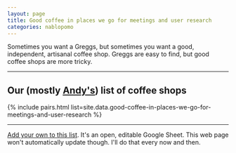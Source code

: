 ```yaml
---
layout: page
title: Good coffee in places we go for meetings and user research
categories: nablopomo
---
```


<p class="lede">Sometimes you want a Greggs, but sometimes you want a good, independent, artisanal coffee shop. Greggs are easy to find, but good coffee shops are more tricky.</p>

***

## Our (mostly [Andy's](https://twitter.com/mr_dudders)) list of coffee shops

{% include pairs.html list=site.data.good-coffee-in-places-we-go-for-meetings-and-user-research %}

***

[Add your own to this list](https://docs.google.com/spreadsheets/d/1mXwoRE_Ws280rLevbXKl1bzbDl1cfmVD63OLY-lfwrk/edit?usp=sharing). It's an open, editable Google Sheet. This web page won't automatically update though. I'll do that every now and then.
